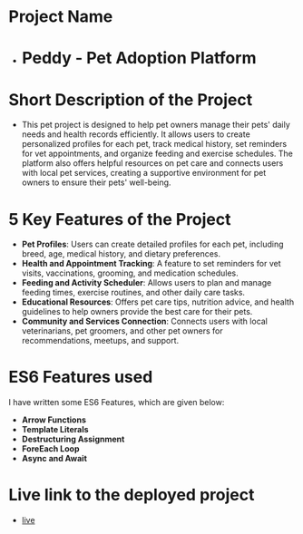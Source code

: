 # Project Name
- # Peddy - Pet Adoption Platform #

# Short Description of the Project
- This pet project is designed to help pet owners manage their pets' daily needs and health records efficiently. It allows users to create personalized profiles for each pet, track medical history, set reminders for vet appointments, and organize feeding and exercise schedules. The platform also offers helpful resources on pet care and connects users with local pet services, creating a supportive environment for pet owners to ensure their pets' well-being.

# 5 Key Features of the Project
- **Pet Profiles**: Users can create detailed profiles for each pet, including breed, age, medical history, and dietary preferences.
- **Health and Appointment Tracking**: A feature to set reminders for vet visits, vaccinations, grooming, and medication schedules.
- **Feeding and Activity Scheduler**: Allows users to plan and manage feeding times, exercise routines, and other daily care tasks.
- **Educational Resources**: Offers pet care tips, nutrition advice, and health guidelines to help owners provide the best care for their pets.
- **Community and Services Connection**: Connects users with local veterinarians, pet groomers, and other pet owners for recommendations, meetups, and support.

# **ES6 Features used**
I have written some ES6 Features, which are given below:

- **Arrow Functions**
- **Template Literals**
- **Destructuring Assignment** 
- **ForeEach Loop**
- **Async and Await**

# Live link to the deployed project
- [live]()